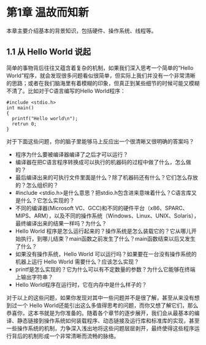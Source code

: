 # 第1章 温故而知新

本章主要介绍基本的背景知识，包括硬件、操作系统、线程等。

## 1.1 从 Hello World 说起

简单的事物背后往往又蕴含着复杂的机制，如果我们深入思考一个简单的“Hello World”程序，就会发现很多问题看似很简单，但实际上我们并没有一个非常清晰的思路；或者在我们脑海里有着模糊的印象，但真正到某些细节的时候可能又模糊不清了。比如对于C语言编写的Hello World程序：

```
#include <stdio.h>
int main()
{
  printf("Hello world\n");
  retrun 0;
}
```

对于下面这些问题，你的脑子里能够马上反应出一个很清晰又很明确的答案吗？

* 程序为什么要被编译器编译了之后才可以运行？
* 编译器在把C语言程序转换成可以执行的机器码的过程中做了什么，怎么做的？
* 最后编译出来的可执行文件里面是什么？除了机器码还有什么？它们怎么存放的？怎么组织的？
* #include <stdio.h>是什么意思？把stdio.h包含进来意味着什么？C语言库又是什么？它怎么实现的？
* 不同的编译器(Microsoft VC、GCC)和不同的硬件平台（x86、SPARC、MIPS、ARM），以及不同的操作系统（Windows、Linux、UNIX、Solaris），最终编译出来的结果一样吗？为什么？
* Hello World 程序是怎么运行起来的？操作系统是怎么装载它的？它从哪儿开始执行，到哪儿结束？main函数之前发生了什么？main函数结束以后又发生了什么？
* 如果没有操作系统，Hello World 可以运行吗？如果要在一台没有操作系统的机器上运行 Hello World 需要什么？应该怎么实现？
* printf是怎么实现的？它为什么可以有不定数量的参数？为什么它能够在终端上输出字符串？
* Hello World程序在运行时，它在内存中是什么样子的？

对于以上的这些问题，如果你发现对其中一些问题并不是很了解，甚至从来没有想到过一个 Hello World还能引出这么多值得思考的问题，而你又想了解它们，那么恭喜你，这本书就是为你准备的。随着各个章节的逐步展开，我们会从最基本的编译、静态链接到操作系统如何装载程序、动态链接及运行库和标准库的实现，甚至一些操作系统的机制，力争深入浅出地将这些问题层层剥开，最终使得这些程序运行背后的机制形成一个非常清晰而流畅的脉络。
